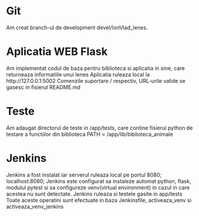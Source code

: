 <h1>Git</h1>
Am creat branch-ul de development devel/IonVlad_lenes.
<br>
<h1>Aplicatia WEB Flask</h1>
Am implementat codul de baza pentru biblioteca si aplicatia in sine, care returneaza informatiile unui lenes
Aplicatia ruleaza local la http://127.0.0.1:5002
Comenzile suportare / respectiv, URL-urile valide se gasesc in fisierul README.md
<h1>Teste</h1>
Am adaugat directorul de teste in /app/tests, care contine fisierul python de testare a functiilor din biblioteca
PATH = /app/lib/biblioteca_animale
<h1>Jenkins</h1>
Jenkins a fost instalat iar serverul ruleaza local pe portul 8080; localhost:8080; 
Jenkins este configurat sa instaleze automat python, flask, modulul pytest si sa configureze venv(virtual environment)
in cazul in care acestea nu sunt detectate. Jenkins ruleaza si testele gasite in app/tests
Toate aceste operatini sunt efectuate in baza Jenkinsfile, activeaza_venv si activeaza_venv_jenkins
